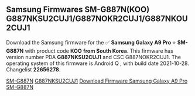 <h2>Samsung Firmwares SM-G887N(KOO) G887NKSU2CUJ1/G887NOKR2CUJ1/G887NKOU2CUJ1</h2>
Download the Samsung firmware for the ✅ <strong>Samsung Galaxy A9 Pro </strong> ⭐ <strong>SM-G887N</strong> with product code <strong>KOO</strong> <strong> from South Korea</strong>. This firmware has version number PDA <strong>G887NKSU2CUJ1</strong> and CSC G887NOKR2CUJ1. The operating system of this firmware is Android Q , with build date 2021-10-28. Changelist <strong>22656278</strong>.


[SM-G887N](https://samfirm.shop/samsung/model/SM-G887N)
[G887NKSU2CUJ1](https://samfirm.shop/samsung/pda/G887NKSU2CUJ1)
[Download Firmware Samsung Galaxy A9 Pro SM-G887N](https://samfirm.shop/samsung/firmware/469242)
